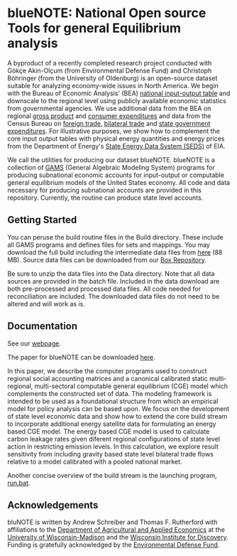 # blueNOTE: **N**ational **O**pen source **T**ools for general **E**quilibrium analysis

A byproduct of a recently completed research project conducted with
G&ouml;k&ccedil;e Akin-Ol&ccedil;um (from Environmental Defense Fund) and
Christoph B&ouml;hringer (from the University of Oldenburg) is an open-source
dataset suitable for analyzing economy-wide issues in North America. We begin
with the Bureau of Economic Analysis'
(BEA) [national input-output table](https://www.bea.gov/industry/io_annual.htm)
and downscale to the regional level using publicly available economic
statistics from governmental agencies. We use additional data from the BEA on
regional
[gross product](https://www.bea.gov/newsreleases/regional/gdp_state/qgsp_newsrelease.htm) and
[consumer expenditures](https://www.bea.gov/newsreleases/regional/pce/pce_newsrelease.htm) and
data from the Census Bureau
on
[foreign trade](https://usatrade.census.gov),
[bilateral trade](https://www.census.gov/econ/cfs/)
and
[state government expenditures](https://www.census.gov/programs-surveys/state/data/tables.All.html). For
illustrative purposes, we show how to complement the core input output tables
with physical energy quantities and energy prices from the Department of
Energy's [State Energy Data System (SEDS)](https://www.eia.gov/state/seds/) of
EIA.

We call the utilities for producing our dataset blueNOTE. blueNOTE is a
collection of [GAMS](https://www.gams.com/) (General Algebraic Modeling System)
programs for producing subnational economic accounts for input-output or
computable general equilibrium models of the United States economy. All code
and data necessary for producing subnational accounts are provided in this
repository. Currently, the routine can produce state level accounts.

## Getting Started ##

You can peruse the build routine files in the Build directory. These include
all GAMS programs and defines files for sets and mappings. You may download the
full build including the intermediate data files from
[here](https://aae.wisc.edu/BlueNOTE/build/build.zip) (88 MB). Source data
files can be downloaded from our [Box
Repository](https://uwmadison.box.com/s/3pazisdjxc80gu12kdx7hke6tvno7tpz).

Be sure to unzip the data files into the Data directory. Note that all data
sources are provided in the batch file. Included in the data download are both
pre-processed and processed data files. All code needed for reconciliation are
included. The downloaded data files do not need to be altered and will work as
is.

## Documentation ##

See our [webpage](https://aae.wisc.edu/BlueNOTE).

The paper for blueNOTE can be
downloaded [here](https://aae.wisc.edu/BlueNOTE/blueNOTE.pdf).

In this paper, we describe the computer programs used to construct regional
social accounting matrices and a canonical calibrated static multi-regional,
multi-sectoral computable general equilibrium (CGE) model which complements the
constructed set of data. The modeling framework is intended to be used as a
foundational structure from which an empirical model for policy analysis can be
based upon. We focus on the development of state level economic data and show
how to extend the core build stream to incorporate additional energy satellite
data for formulating an energy based CGE model. The energy based CGE model is
used to calculate carbon leakage rates given diferent regional configurations
of state level action in restricting emission levels. In this calculation, we
explore result sensitivity from including gravity based state level bilateral
trade flows relative to a model calibrated with a pooled national market.

Another concise overview of the build stream is the launching
program,
[run.bat](https://github.com/drewschreiber/blueNOTE/blob/master/Build/run.bat).

## Acknowledgements ##

bluNOTE is written by Andrew Schreiber and Thomas F. Rutherford with
affiliations to the [Department of Agricultural and Applied
Economics](https://www.aae.wisc.edu) at the [University of
Wisconsin-Madison](https://www.wisc.edu) and the [Wisconsin Institute for
Discovery](https://www.wid.wisc.edu). Funding is gratefully acknowledged by the
[Environmental Defense Fund](https://www.edf.org).
